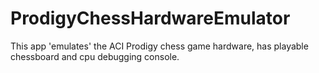 # ProdigyChessHardwareEmulator
This app 'emulates' the ACI Prodigy chess game hardware, has playable chessboard and cpu debugging console.
